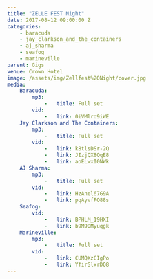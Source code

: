 ```yaml
---
title: "ZELLE FEST Night"
date: 2017-08-12 09:00:00 Z
categories:
    - baracuda
    - jay_clarkson_and_the_containers
    - aj_sharma
    - seafog
    - marineville
parent: Gigs
venue: Crown Hotel
image: /assets/img/Zellfest%20Night/cover.jpg
media:
    Baracuda:
        mp3:
            -   title: Full set
        vid:
            -   link: 0iVMlro9iWE
    Jay Clarkson and The Containers:
        mp3:
            -   title: Full set
        vid:
            -   link: k8tlsDSr-2Q
            -   link: JIzjQX8QqE8
            -   link: aoELwxI0NWk
    AJ Sharma:
        mp3:
            -   title: Full set
        vid:
            -   link: HzAnel67G9A
            -   link: pqAyvfFO88s
    Seafog:
        vid:
            -   link: BPHLM_19HXI
            -   link: b9M9DMyuqgk
    Marineville:
        mp3:
            -   title: Full set
        vid:
            -   link: CUMQXzCIgPo
            -   link: YfirSlxrDO8
---
```


